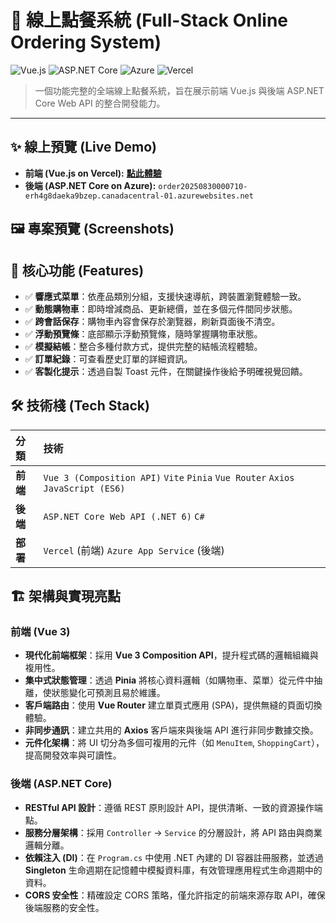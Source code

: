 # 🍔 線上點餐系統 (Full-Stack Online Ordering System)

![Vue.js](https://img.shields.io/badge/Vue.js-35495E?style=for-the-badge&logo=vue.js&logoColor=4FC08D)
![ASP.NET Core](https://img.shields.io/badge/ASP.NET_Core-512BD4?style=for-the-badge&logo=dotnet&logoColor=white)
![Azure](https://img.shields.io/badge/Azure-0078D4?style=for-the-badge&logo=microsoft-azure&logoColor=white)
![Vercel](https://img.shields.io/badge/Vercel-000000?style=for-the-badge&logo=vercel&logoColor=white)

> 一個功能完整的全端線上點餐系統，旨在展示前端 Vue.js 與後端 ASP.NET Core Web API 的整合開發能力。

---

## ✨ 線上預覽 (Live Demo)

- **前端 (Vue.js on Vercel):** [**點此體驗**](https://ordersystem-three.vercel.app/)
- **後端 (ASP.NET Core on Azure):** `order20250830000710-erh4g8daeka9bzep.canadacentral-01.azurewebsites.net`

## 🖼️ 專案預覽 (Screenshots)

<!-- 請將此處替換為您的專案截圖 -->
<!-- <img src="./path/to/screenshot.png" alt="專案畫面" width="700"/> -->

## 🚀 核心功能 (Features)

- ✅ **響應式菜單**：依產品類別分組，支援快速導航，跨裝置瀏覽體驗一致。
- ✅ **動態購物車**：即時增減商品、更新總價，並在多個元件間同步狀態。
- ✅ **跨會話保存**：購物車內容會保存於瀏覽器，刷新頁面後不清空。
- ✅ **浮動預覽條**：底部顯示浮動預覽條，隨時掌握購物車狀態。
- ✅ **模擬結帳**：整合多種付款方式，提供完整的結帳流程體驗。
- ✅ **訂單紀錄**：可查看歷史訂單的詳細資訊。
- ✅ **客製化提示**：透過自製 Toast 元件，在關鍵操作後給予明確視覺回饋。

## 🛠️ 技術棧 (Tech Stack)

| 分類 | 技術 |
| :--- | :--- |
| **前端** | `Vue 3 (Composition API)` `Vite` `Pinia` `Vue Router` `Axios` `JavaScript (ES6)` |
| **後端** | `ASP.NET Core Web API (.NET 6)` `C#` |
| **部署** | `Vercel` (前端) `Azure App Service` (後端) |

## 🏗️ 架構與實現亮點

### 前端 (Vue 3)

- **現代化前端框架**：採用 **Vue 3 Composition API**，提升程式碼的邏輯組織與複用性。
- **集中式狀態管理**：透過 **Pinia** 將核心資料邏輯（如購物車、菜單）從元件中抽離，使狀態變化可預測且易於維護。
- **客戶端路由**：使用 **Vue Router** 建立單頁式應用 (SPA)，提供無縫的頁面切換體驗。
- **非同步通訊**：建立共用的 **Axios** 客戶端來與後端 API 進行非同步數據交換。
- **元件化架構**：將 UI 切分為多個可複用的元件（如 `MenuItem`, `ShoppingCart`），提高開發效率與可讀性。

### 後端 (ASP.NET Core)

- **RESTful API 設計**：遵循 REST 原則設計 API，提供清晰、一致的資源操作端點。
- **服務分層架構**：採用 `Controller` -> `Service` 的分層設計，將 API 路由與商業邏輯分離。
- **依賴注入 (DI)**：在 `Program.cs` 中使用 .NET 內建的 DI 容器註冊服務，並透過 **Singleton** 生命週期在記憶體中模擬資料庫，有效管理應用程式生命週期中的資料。
- **CORS 安全性**：精確設定 CORS 策略，僅允許指定的前端來源存取 API，確保後端服務的安全性。